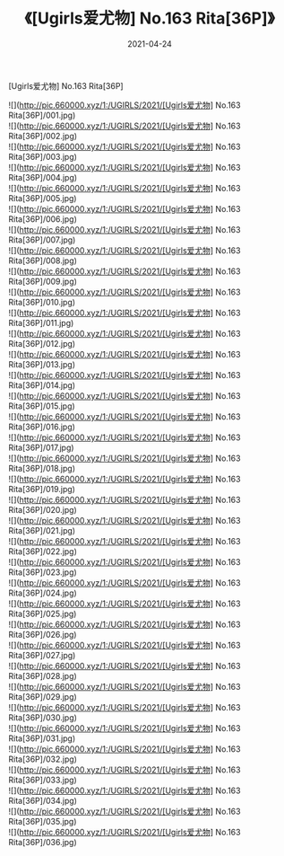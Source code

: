 ﻿---
layout: post
title:  《[Ugirls爱尤物] No.163 Rita[36P]》
date:   2021-04-24
img: http://pic.660000.xyz/1:/UGIRLS/2021/[Ugirls爱尤物] No.163 Rita[36P]/000.jpg
categories: [美女, 清纯, 唯美]
---

[Ugirls爱尤物] No.163 Rita[36P]

  ![](http://pic.660000.xyz/1:/UGIRLS/2021/[Ugirls爱尤物] No.163 Rita[36P]/001.jpg) <br> ![](http://pic.660000.xyz/1:/UGIRLS/2021/[Ugirls爱尤物] No.163 Rita[36P]/002.jpg) <br> ![](http://pic.660000.xyz/1:/UGIRLS/2021/[Ugirls爱尤物] No.163 Rita[36P]/003.jpg) <br> ![](http://pic.660000.xyz/1:/UGIRLS/2021/[Ugirls爱尤物] No.163 Rita[36P]/004.jpg) <br> ![](http://pic.660000.xyz/1:/UGIRLS/2021/[Ugirls爱尤物] No.163 Rita[36P]/005.jpg) <br> ![](http://pic.660000.xyz/1:/UGIRLS/2021/[Ugirls爱尤物] No.163 Rita[36P]/006.jpg) <br> ![](http://pic.660000.xyz/1:/UGIRLS/2021/[Ugirls爱尤物] No.163 Rita[36P]/007.jpg) <br> ![](http://pic.660000.xyz/1:/UGIRLS/2021/[Ugirls爱尤物] No.163 Rita[36P]/008.jpg) <br> ![](http://pic.660000.xyz/1:/UGIRLS/2021/[Ugirls爱尤物] No.163 Rita[36P]/009.jpg) <br> ![](http://pic.660000.xyz/1:/UGIRLS/2021/[Ugirls爱尤物] No.163 Rita[36P]/010.jpg) <br> ![](http://pic.660000.xyz/1:/UGIRLS/2021/[Ugirls爱尤物] No.163 Rita[36P]/011.jpg) <br> ![](http://pic.660000.xyz/1:/UGIRLS/2021/[Ugirls爱尤物] No.163 Rita[36P]/012.jpg) <br> ![](http://pic.660000.xyz/1:/UGIRLS/2021/[Ugirls爱尤物] No.163 Rita[36P]/013.jpg) <br> ![](http://pic.660000.xyz/1:/UGIRLS/2021/[Ugirls爱尤物] No.163 Rita[36P]/014.jpg) <br> ![](http://pic.660000.xyz/1:/UGIRLS/2021/[Ugirls爱尤物] No.163 Rita[36P]/015.jpg) <br> ![](http://pic.660000.xyz/1:/UGIRLS/2021/[Ugirls爱尤物] No.163 Rita[36P]/016.jpg) <br> ![](http://pic.660000.xyz/1:/UGIRLS/2021/[Ugirls爱尤物] No.163 Rita[36P]/017.jpg) <br> ![](http://pic.660000.xyz/1:/UGIRLS/2021/[Ugirls爱尤物] No.163 Rita[36P]/018.jpg) <br> ![](http://pic.660000.xyz/1:/UGIRLS/2021/[Ugirls爱尤物] No.163 Rita[36P]/019.jpg) <br> ![](http://pic.660000.xyz/1:/UGIRLS/2021/[Ugirls爱尤物] No.163 Rita[36P]/020.jpg) <br> ![](http://pic.660000.xyz/1:/UGIRLS/2021/[Ugirls爱尤物] No.163 Rita[36P]/021.jpg) <br> ![](http://pic.660000.xyz/1:/UGIRLS/2021/[Ugirls爱尤物] No.163 Rita[36P]/022.jpg) <br> ![](http://pic.660000.xyz/1:/UGIRLS/2021/[Ugirls爱尤物] No.163 Rita[36P]/023.jpg) <br> ![](http://pic.660000.xyz/1:/UGIRLS/2021/[Ugirls爱尤物] No.163 Rita[36P]/024.jpg) <br> ![](http://pic.660000.xyz/1:/UGIRLS/2021/[Ugirls爱尤物] No.163 Rita[36P]/025.jpg) <br> ![](http://pic.660000.xyz/1:/UGIRLS/2021/[Ugirls爱尤物] No.163 Rita[36P]/026.jpg) <br> ![](http://pic.660000.xyz/1:/UGIRLS/2021/[Ugirls爱尤物] No.163 Rita[36P]/027.jpg) <br> ![](http://pic.660000.xyz/1:/UGIRLS/2021/[Ugirls爱尤物] No.163 Rita[36P]/028.jpg) <br> ![](http://pic.660000.xyz/1:/UGIRLS/2021/[Ugirls爱尤物] No.163 Rita[36P]/029.jpg) <br> ![](http://pic.660000.xyz/1:/UGIRLS/2021/[Ugirls爱尤物] No.163 Rita[36P]/030.jpg) <br> ![](http://pic.660000.xyz/1:/UGIRLS/2021/[Ugirls爱尤物] No.163 Rita[36P]/031.jpg) <br> ![](http://pic.660000.xyz/1:/UGIRLS/2021/[Ugirls爱尤物] No.163 Rita[36P]/032.jpg) <br> ![](http://pic.660000.xyz/1:/UGIRLS/2021/[Ugirls爱尤物] No.163 Rita[36P]/033.jpg) <br> ![](http://pic.660000.xyz/1:/UGIRLS/2021/[Ugirls爱尤物] No.163 Rita[36P]/034.jpg) <br> ![](http://pic.660000.xyz/1:/UGIRLS/2021/[Ugirls爱尤物] No.163 Rita[36P]/035.jpg) <br> ![](http://pic.660000.xyz/1:/UGIRLS/2021/[Ugirls爱尤物] No.163 Rita[36P]/036.jpg) <br>